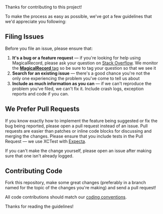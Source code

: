 Thanks for contributing to this project!

To make the process as easy as possible, we've got a few guidelines that we'd appreciate you following:

## Filing Issues

Before you file an issue, please ensure that:

1. **It's a bug or a feature request** — if you're looking for help using MagicalRecord, please ask your question on [Stack Overflow](http://stackoverflow.com/). We monitor the [**MagicalRecord** tag](http://stackoverflow.com/questions/tagged/magicalrecord) so be sure to tag your question so that we see it
1. **Search for an existing issue** — there's a good chance you're not the only one experiencing the problem you've come to tell us about
2. **Include as much information as you can** — if we can't reproduce the problem you've filed, we can't fix it. Include crash logs, exception reports and code if you can.

## We Prefer Pull Requests

If you know exactly how to implement the feature being suggested or fix the bug being reported, please open a pull request instead of an issue. Pull requests are easier than patches or inline code blocks for discussing and merging the changes. Please ensure that you include tests in the Pull Request — we use XCTest with [Expecta](http://github.com/specta/expecta/).

If you can't make the change yourself, please open an issue after making sure that one isn't already logged.

## Contributing Code

Fork this repository, make some great changes (preferably in a branch named for the topic of the changes you're making) and send a pull request!

All code contributions should match our [coding conventions](/magicalpanda/MagicalRecord/wiki/Coding-Conventions).

Thanks for reading the guidelines!